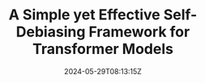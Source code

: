 ---
title: "A Simple yet Effective Self-Debiasing Framework for Transformer Models"
authors:
- Xiaoyue Wang
- Xin Liu
- Lijie Wang
- Suhang Wu
- Jinsong Su
- Hua Wu
author_notes:
- "共同一作"
- "共同一作"
- 
- 
- "通讯作者"
- 
date: "2024-05-29T08:13:15Z"
publishDate: "2025-05-29T08:13:15Z"
publication_types: [大模型架构]
publication: "**Artificial Intelligence.** (CCF-A类)"
---